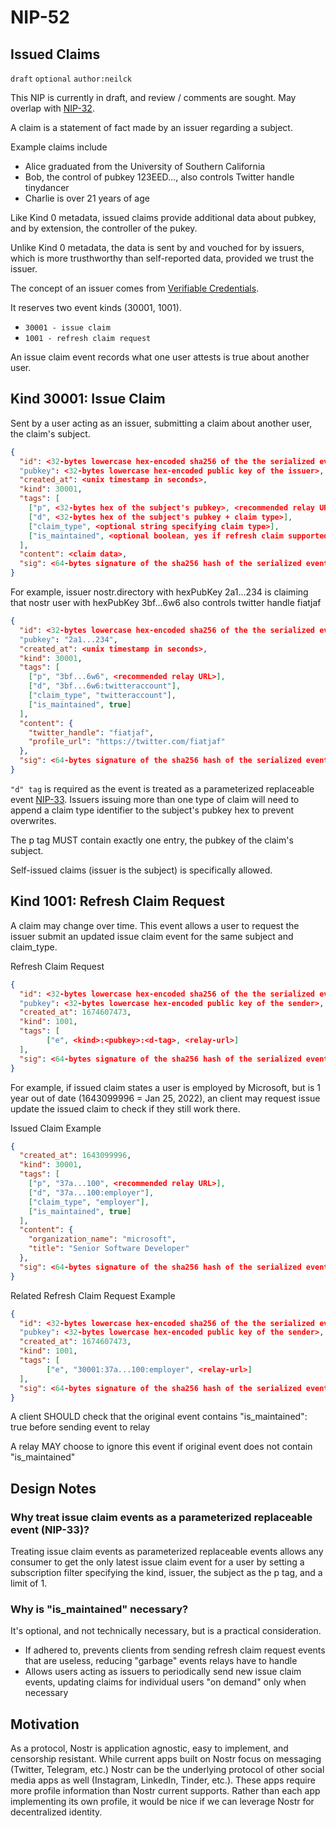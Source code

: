 
NIP-52
======

Issued Claims
-------------

`draft` `optional` `author:neilck`

This NIP is currently in draft, and review / comments are sought. May overlap with [NIP-32](https://github.com/nostr-protocol/nips/blob/39bfb2db32899dd2eb4a7c9a313f27103a18409b/32.md).

A claim is a statement of fact made by an issuer regarding a subject.

Example claims include
- Alice graduated from the University of Southern California
- Bob, the control of pubkey 123EED..., also controls Twitter handle tinydancer
- Charlie is over 21 years of age

Like Kind 0 metadata, issued claims provide additional data about pubkey, and by extension, the controller of the pukey.

Unlike Kind 0 metadata, the data is sent by and vouched for by issuers, which is more trusthworthy than self-reported data, provided we trust the issuer. 

The concept of an issuer comes from [Verifiable Credentials](https://www.w3.org/TR/vc-data-model/).

It reserves two event kinds (30001, 1001).

- `30001 - issue claim`
- `1001 - refresh claim request`

An issue claim event records what one user attests is true about another user. 

## Kind 30001: Issue Claim

Sent by a user acting as an issuer, submitting a claim about another user, the claim's subject.

```json
{
  "id": <32-bytes lowercase hex-encoded sha256 of the the serialized event data>
  "pubkey": <32-bytes lowercase hex-encoded public key of the issuer>,
  "created_at": <unix timestamp in seconds>,
  "kind": 30001,
  "tags": [
    ["p", <32-bytes hex of the subject's pubkey>, <recommended relay URL>],
    ["d", <32-bytes hex of the subject's pubkey + claim type>],
    ["claim_type", <optional string specifying claim type>],
    ["is_maintained", <optional boolean, yes if refresh claim supported>]
  ],
  "content": <claim data>,
  "sig": <64-bytes signature of the sha256 hash of the serialized event data, which is the same as the "id" field>
}
```

For example, issuer nostr.directory with hexPubKey 2a1...234 is claiming that nostr user with hexPubKey 3bf...6w6 also controls twitter handle fiatjaf  
```json
{
  "id": <32-bytes lowercase hex-encoded sha256 of the the serialized event data>
  "pubkey": "2a1...234",
  "created_at": <unix timestamp in seconds>,
  "kind": 30001,
  "tags": [
    ["p", "3bf...6w6", <recommended relay URL>],
    ["d", "3bf...6w6:twitteraccount"],
    ["claim_type", "twitteraccount"],
    ["is_maintained", true]
  ],
  "content": {
    "twitter_handle": "fiatjaf",
    "profile_url": "https://twitter.com/fiatjaf"
  },
  "sig": <64-bytes signature of the sha256 hash of the serialized event data, which is the same as the "id" field>
}
```

`"d" tag` is required as the event is treated as a parameterized replaceable event [NIP-33](https://github.com/nostr-protocol/nips/blob/master/33.md). Issuers issuing more than one type of claim will need to append a claim type identifier to the subject's pubkey hex to prevent overwrites.

The p tag MUST contain exactly one entry, the pubkey of the claim's subject.

Self-issued claims (issuer is the subject) is specifically allowed.


## Kind 1001: Refresh Claim Request

A claim may change over time. This event allows a user to request the issuer submit an updated issue claim event for the same subject and claim_type.

Refresh Claim Request
```json
{
  "id": <32-bytes lowercase hex-encoded sha256 of the the serialized event data>
  "pubkey": <32-bytes lowercase hex-encoded public key of the sender>,
  "created_at": 1674607473,
  "kind": 1001,
  "tags": [
        ["e", <kind>:<pubkey>:<d-tag>, <relay-url>]
  ],
  "sig": <64-bytes signature of the sha256 hash of the serialized event data, which is the same as the "id" field>
}
```

For example, if issued claim states a user is employed by Microsoft, but is 1 year out of date (1643099996 = Jan 25, 2022), an client may request issue update the issued claim to check if they still work there.

Issued Claim Example
```json
{
  "created_at": 1643099996,
  "kind": 30001,
  "tags": [
    ["p", "37a...100", <recommended relay URL>],
    ["d", "37a...100:employer"],
    ["claim_type", "employer"],
    ["is_maintained", true]
  ],
  "content": {
    "organization_name": "microsoft",
    "title": "Senior Software Developer"
  },
  "sig": <64-bytes signature of the sha256 hash of the serialized event data, which is the same as the "id" field>
}
```

Related Refresh Claim Request Example
```json
{
  "id": <32-bytes lowercase hex-encoded sha256 of the the serialized event data>
  "pubkey": <32-bytes lowercase hex-encoded public key of the sender>,
  "created_at": 1674607473,
  "kind": 1001,
  "tags": [
        ["e", "30001:37a...100:employer", <relay-url>]
  ],
  "sig": <64-bytes signature of the sha256 hash of the serialized event data, which is the same as the "id" field>
}
```

A client SHOULD check that the original event contains "is_maintained": true before sending event to relay

A relay MAY choose to ignore this event if original event does not contain "is_maintained"

Design Notes
------------

### Why treat issue claim events as a parameterized replaceable event (NIP-33)?

Treating issue claim events as parameterized replaceable events allows any consumer to get the only latest issue claim event for a user by setting a subscription filter specifying the kind, issuer, the subject as the p tag, and a limit of 1.

### Why is "is_maintained" necessary?

It's optional, and not technically necessary, but is a practical consideration. 

- If adhered to, prevents clients from sending refresh claim request events that are useless, reducing "garbage" events relays have to handle
- Allows users acting as issuers to periodically send new issue claim events, updating claims for individual users "on demand" only when necessary


Motivation
----------
As a protocol, Nostr is application agnostic, easy to implement, and censorship resistant. While current apps built on Nostr focus on messaging (Twitter, Telegram, etc.) Nostr can be the underlying protocol of other social media apps as well (Instagram, LinkedIn, Tinder, etc.). These apps require more profile information than Nostr current supports. Rather than each app implementing its own profile, it would be nice if we can leverage Nostr for decentralized identity.

